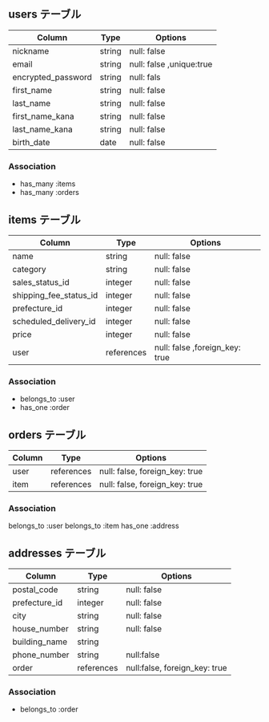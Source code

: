## users テーブル

| Column               | Type    | Options                 |
| -------------------- | ------- | -----------             |
| nickname             | string  | null: false             |
| email                | string  | null: false ,unique:true|
| encrypted_password   | string  | null: fals              |
| first_name           | string  | null: false             |
| last_name            | string  | null: false             |
| first_name_kana      | string  | null: false             |
| last_name_kana       | string  | null: false             |
| birth_date           | date    | null: false             |



### Association

- has_many :items
- has_many :orders


## items テーブル

| Column                  | Type       | Options                        |
| ------------------------| ---------- | ------------------------------ |
| name                    | string     | null: false                    |
| category                | string     | null: false                    |
| sales_status_id         | integer    | null: false                    |
| shipping_fee_status_id  | integer    | null: false                    |
| prefecture_id           | integer    | null: false                    |
| scheduled_delivery_id   | integer    | null: false                    |
| price                   | integer    | null: false                    |
| user                    | references | null: false ,foreign_key: true |


### Association

- belongs_to :user
- has_one :order

## orders テーブル

| Column  | Type       | Options                        |
| ------- | ---------- | ------------------------------ |
| user    | references | null: false, foreign_key: true |
| item    | references | null: false, foreign_key: true |

### Association

belongs_to :user
belongs_to :item
has_one :address

## addresses テーブル

| Column         | Type       | Options                       |
| -------------- | ---------- | ----------------------------- |
| postal_code    | string     | null: false                   |
| prefecture_id  | integer    | null: false                   |
| city           | string     | null: false                   |
| house_number   | string     | null: false                   |
| building_name  | string     |                               |
| phone_number   | string     | null:false                    |
| order          | references | null:false, foreign_key: true |

### Association

- belongs_to :order

